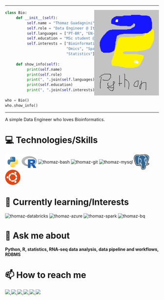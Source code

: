 
---

<img src="https://github.com/ThomazGR/ThomazGR/blob/main/python.png"
     alt="python_hand_made"
     style="margin-top:0px;"
     height="280px"
     align="right" />

```python
class Bio:
     def __init__(self):
          self.name = "Thomaz Guadagnini"
          self.role = "Data Engineer @ Iteris"
          self.languages = ["PT-BR", "EN-US"]
          self.education = "MSc student @ Unicamp"
          self.interests = ["Bioinformatics",
                            "Omics", "Spark",
                            "Statistics"]
     
     def show_info(self):
          print(self.name)
          print(self.role)
          print(", ".join(self.languages))
          print(self.education)
          print(", ".join(self.interests))
          
who = Bio()
who.show_info()
```
---

A simple Data Engineer who loves Bioinformatics.

# 💻 Technologies/Skills

<div style="display: inline_block";>
     <img align="center" alt="thomaz-python" width="50px"
        src="https://raw.githubusercontent.com/github/explore/80688e429a7d4ef2fca1e82350fe8e3517d3494d/topics/python/python.png">
     <img align="center" alt="thomaz-r" width="50px"
        src="https://raw.githubusercontent.com/github/explore/80688e429a7d4ef2fca1e82350fe8e3517d3494d/topics/r/r.png">
     <img align="center" alt="thomaz-bash" width="60px"
        src="https://img.icons8.com/plasticine/100/000000/bash.png">
     <img align="center" alt="thomaz-git" width="50px"
        src="https://www.vectorlogo.zone/logos/git-scm/git-scm-icon.svg">
     <img align="center" alt="thomaz-mysql" width="50px"
        src="https://www.vectorlogo.zone/logos/mysql/mysql-icon.svg">
     <img align="center" alt="thomaz-psql" width="50px"
        src="https://raw.githubusercontent.com/github/explore/80688e429a7d4ef2fca1e82350fe8e3517d3494d/topics/postgresql/postgresql.png">
     <img align="center" alt="thomaz-ubuntu" width="50px"
        src="https://raw.githubusercontent.com/github/explore/80688e429a7d4ef2fca1e82350fe8e3517d3494d/topics/ubuntu/ubuntu.png">
     
     
</div>

# 🧰 Currently learning/Interests

<div style="display: inline_block";>
     <img align="center" alt="thomaz-databricks" width="40px"
        src="https://www.vectorlogo.zone/logos/databricks/databricks-icon.svg">
     <img align="center" alt="thomaz-azure" width="50px"
        src="https://www.vectorlogo.zone/logos/microsoft_azure/microsoft_azure-icon.svg">
     <img align="center" alt="thomaz-spark" width="100px"
        src="https://www.vectorlogo.zone/logos/apache_spark/apache_spark-ar21.svg">
     <img align="center" alt="thomaz-bq" width="50px"
        src="https://www.vectorlogo.zone/logos/google_bigquery/google_bigquery-icon.svg">
     
     
</div>

# 💬 Ask me about
**Python, R, statistics, RNA-seq data analysis, data pipeline and workflows, RDBMS**

# 📫 How to reach me
<div>
     <a href="mailto:ramalheira@protonmail.com" target="_blank"> <img width="50px" src="https://www.vectorlogo.zone/logos/protonmail/protonmail-icon.svg" target="_blank"> </a>
     <a href="mailto:thomaz@vivaldi.net" target="_blank"> <img width="50px" src="https://www.vectorlogo.zone/logos/vivaldi/vivaldi-icon.svg" target="_blank"> </a>
     <a href="https://twitter.com/oddie1x" target="_blank"> <img width="50px" src="https://www.vectorlogo.zone/logos/twitter/twitter-official.svg" target="_blank"> </a>
     <a href="https://www.linkedin.com/in/thomazgr/" target="_blank"> <img width="50px" src="https://www.vectorlogo.zone/logos/linkedin/linkedin-tile.svg" target="_blank"> </a>
     <a href="https://github.com/ThomazGR" target="_blank"> <img width="50px" src="https://www.vectorlogo.zone/logos/github/github-icon.svg" target="_blank"> </a>
     <a href="https://twitch.tv/oddie1" target="_blank"> <img width="50px" src="https://www.vectorlogo.zone/logos/twitch/twitch-icon.svg" target="_blank"> </a>
</div>
